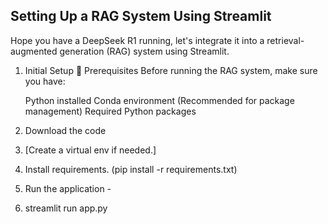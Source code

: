 ## Setting Up a RAG System Using Streamlit
Hope you have a DeepSeek R1 running, let's integrate it into a retrieval-augmented generation (RAG) system using Streamlit.

1. Initial Setup
🔹 Prerequisites
Before running the RAG system, make sure you have:

    Python installed
    Conda environment (Recommended for package management)
    Required Python packages 

2. Download the code
3. [Create a virtual env if needed.]
4. Install requirements. (pip install -r requirements.txt)
5. Run the application -
6.   streamlit run app.py
